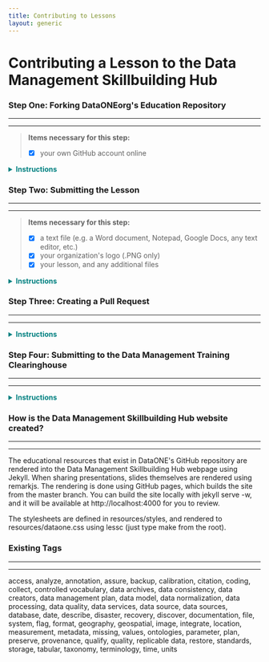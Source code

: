 ```yaml
---
title: Contributing to Lessons
layout: generic
---
```

# Contributing a Lesson to the Data Management Skillbuilding Hub

###  Step One: Forking DataONEorg's Education Repository    
---  
---
> **Items necessary for this step:**      
> - [x] your own GitHub account online     

<head>
<style> .indented { padding-left: 50pt; padding-right: 50pt; } </style>
</head>

<details>
<summary style="color:teal;"><B>Instructions</B></summary>
<br>

<B><img src="https://drive.google.com/uc?export=view&id=1IrXJwH3BoS_Zpb5MZi04YMjqeFHvQBTU" align="center" height="" width="5%" > Forking a repository</B><br>
To submit content to the Skillbuilding Hub, you need to first <B>create a fork</B> of DataONEorg's Education repository. This means you will be creating <B><i>your own private copy</i></B> of the Education repository and storing it in your <B><i>GitHub account online</i></B>. Here, <i><B>in your fork</B></i>, you can edit and upload content <B><i>without affecting the original</i></B>.The forking process will take a few minutes at most. Once you've perfected your changes, you will later <B>merge</B> the changes you have made back into the original repository.<br><br><br>

<B>1. Create an account online at <img src="https://drive.google.com/uc?export=view&id=1ovyl_eW1AhSYCqEsp8jsb0VsPebNT0EG" align="center" height="" width="1.5%" > <a href="https://github.com" target="_blank" junk="_">GitHub</a>, if you don't already have one.</B><br><br><br>

<B>2. To start the forking process, go to DataONEorg's <a href="https://github.com/DataONEorg/Education" target="_blank" junk="_">Education repository</a>.</B><br><br><br>

<B>3. In the right hand corner of DataONEorg's Education repository, click the "fork" button.</B>

<ul>
  <li>Make sure you are logged into your GitHub account before you press fork.</li>
</ul>

<img src="https://drive.google.com/uc?export=view&id=1KJ3kvkiB0WbixBEfN54GuGWhgLs-qYC6" align="center" height="" width="50%" class="indented"><br><br>

<B>4. The forking process is complete!</B> Check "your repositories" in your account to make sure the Education repository was successfully forked.<br><br>

<B>5. Download a PNG file of your organization's logo onto your computer</B>
<ul>
  <li>If you are associated with a university, company, or other organization you must include their logo along with your submission.</li>
  <li>Once you have downloaded the logo, make sure to name the .PNG after your organization</li>
  <li><B><i>For now the PNG will be saved on your desktop, but later we will upload it to a specific location in DataONE's GitHub repository</i></B></li>
</ul>

</details>

### <a name="lesson"></a>Step Two: Submitting the Lesson
---
---
> **Items necessary for this step:**     
> - [x]  a text file (e.g. a Word document, Notepad, Google Docs, any text editor, etc.)
> - [x]  your organization's logo (.PNG only)
> - [x] your lesson, and any additional files

<details>
<summary style="color:teal;"><B>Instructions</B></summary><br>

<B>Creating the "frontmatter" file</B><br>

For every lesson submitted to the Skillbuilding Hub, an additional file, named <B>index.md</B>, must be submitted with it. This document contains the metadata and formatting information for the lesson. This information is also called the <B><i>"frontmatter"</i></B>.<br><br>

<B>The following information is needed when submitting educational materials to the Data Management Skillbuilding Hub:</B><br><br>

<ul>
  <li><B>title:</B>The full title of your lesson</li>
  <li><B>author:</B> a list of authors that created the lesson</li>
  <li><B>organization:</B> name of organization that oversaw the creation of the lesson</li>
  <li><B>org_url:</B> website of the organization, organization logo will open this webpage when selected</li>
  <li><B>org_logo:</B> name of the organization’s logo file <i><B>(this must be a .png file).</B></i></li>
  <li><B>update:</B> the date this lesson was created</li>
  <li><B>layout:</B> is always <i><B>lesson_cover</B></i> for all lessons</li>
	<li><B>status:</B> is always <i><B>published</B></i></li>
  <li><B>tags:</B> a list of (short) keywords describing the content of the best practice text</li>
    <ul>
      <li> Click <a href="#tags">here</a> for a list of currently existing tags</li>
    </ul>
  <li><B>categories:</B> this must be listed as <i><B>["Teaching Module"]</B></i></li>
  <li><B>previous lesson:</B> The name of the previous lesson according to its numeric assignment. <a href="https://github.com/DataONEorg/Education/tree/master/_lessons/lessons" target="_blank" junk="_" >Click here to see the current list of lessons.</a></li>
  <li><B>next lesson:</B> The name of the following lesson according to its numeric assignment</li>
  <li><B>handout:</B> <i>[Optional]</i> If you have a handout to contribute, paste the exact name of the handout here as well as its extension</li>
  <li><B>powerpoint:</B> The exact name of your powerpoint followed by its extension</li>
  <li><B>exercise:</B> <i>[Optional] </i>If you have an exercise to contribute, paste the exact name of the exercise here as well as its extension</li>
</ul><br>

<b>2. Copy the following text block and paste it into your empty text file</b>    
<pre>
  <code>
  ---
  title:
  author:
  organization:
  org_url:
  org_logo:
  update:
  layout:
  status:
  tags:
  categories:
  prevlesson:
  nextlesson:
  handout:
  ppt:
  exercise:
  ---
  </code>
</pre>

<B>3. Fill out the appropriate information for each of the categories</B>

<ul>
<li>Here is an example that follows the proper formatting. <B><i>Note that spaces, indents, lines, and dashes are actually very important here, so be sure to follow the formatting of the example as closely as possible!</i></B></li>
</ul>

<pre>
  <code>
  ---
  title: "Why data management?"
  author: "DataONE Community Engagement & Outreach Working Group"
  organization: DataONE
  org_url: http://www.dataone.org
  org_logo: DataONE.png
  update: Sept. 20, 2016
  layout: lesson_cover
  status: published
  tags: ["Data Management", Plan]
  categories: ["Teaching Module" ]
  prevlesson: 02_datasharing
  nextlesson: 04_entry
  handout: L03_DataManagement_Handout.pdf
  ppt: L03_DataManagementPlanning.pptx
  exercise: L03_Exercise.pdf
  ---
  </code>
</pre>

Now your frontmatter information is completed. <B><i>Save your text file</i></B>, and we will copy and paste this text at a later step in the submission process.<br><br>


<B>4. Create a folder for your files in your fork of the Education repository on GitHub.</B><br><br>

With a lesson, you will have to submit multiple items. Consequently, you must first make a <B>folder</B> to contain everything!<br><br>

<ul>
  <li><B>The folder naming convention is as follows:</B> <i>(a number) _ (the name of your lesson)</i></li>
    <ul>
      <li>The number at the beginning should be the next one in the sequence according to the number of lessons that already exist in the repository. <a href="https://github.com/DataONEorg/Education/tree/master/_lessons/lessons" target="_blank" junk="_">Click here to see the current list of lessons.</a></li>
    </ul>
  <li><B>To create the folder</B>, go to <i>`(yourGitHubAccount)/Education/_lessons/lessons`</i> and click <B>"Create New File"</B></li>
  <ul>
    <li>Type the name of your folder followed by <B>a slash "/"</B>. The slash automatically creates a new folder.</li>
      <ul>
        <li>Now create a file called <B><i>"index.md"</i></B> within your folder. <i><B>This file is going to contain the frontmatter for your lesson.</B></i></li>
        </ul>
  </ul>
</ul>

<img src="https://drive.google.com/uc?export=view&id=1YUdOwtm0FK6z0WqFVjlHLYk_DhHAdfDa" align="center" height="" width="50%" class="indented"><br><br>  

<B>5. Copy the "frontmatter" saved in your text file from Step One and paste it here into the markdown (.md) file</B>
  <ul>
    <li><i>Be sure to include the three dashes at the beginning and end of the section</i></li>
  </ul><br>

<B>6. Add a brief summary of your lesson</B>
<ul>
  <li>After the <B><i>frontmatter</i></B> section, simply type out a brief explanation of what problem your lesson is addressing and what methods it proposes for solving it.</li>
</ul><br>

<B>7. Commit your Changes</B>
<ul>
  <li>Scroll to the bottom of your markdown document to commit your changes</li>
  <li><B><i>Committing</i></B> will save the markdown file to <B><i>your</i></B> fork of the Education repository</li>
</ul>
<img src="https://drive.google.com/uc?export=view&id=1J1MJUBcvpyMSRFGOKy8I2-JT2i6Vyb8v" align="center" height="" width="50%" class="indented"><br>

<B>7. Upload lesson files</B>
<ul>
  <li>If you are contributing files that are already created, simply click <B><i>"Upload Files"</i></B> in the upper right-hand corner, and drag and drop all the files you are submitting.</li>
  <li><B>Before</B> you drag and drop your items, <B>rename</B> them so that they follow the correct <B>file naming convention.</B></li>
  <li><B>Each submission type has its own file naming convention:</B></li>
    <ul>
      <li><B>Slideshow:</B> `(your lesson number)_(your lesson topic).(ext)`</li>
      <ul>
        <li><B>Example:</B> `01_management.pdf`</li>
      </ul>
      <li><B>Handout:</B> `L(your lesson number)_(your lesson topic)_Exercise.(ext)`</li>
      <ul>
        <li><B>Example:</B> `L02_DataSharing_Handout.pdf`</li>
      </ul>
      <li><B>Exercise:</B> `L(your lesson number)_Exercise.(ext)` </li>
      <ul>
        <li>Example: `L02_Exercise.pdf`</li>
      </ul>
      <li><B>Supplementary data:</B> `DataFiles_L(your lesson number).ext`</li>
      <ul>
        <li><B>Example:</B> `DataFiles_L04.zip`</li>
      </ul>
    </ul>

	<li>Alternatively, you can also <B><i>create a slideshow directly from within GitHub using Markdown</i></B>. Creating a Markdown powerpoint allows users to play the slideshow directly from their browser. <B>No downloading necessary!</B></li>
  <ul>
    <li>To do this, simply click <B><i>"Create New File"</i></B> in the upper right-hand corner, and name it <i><B>slides.md</B></i></li>
		  <li>Markdown is an <i>extremely lightweight, easy-to-read, easy-to-write, and easy-to-learn</i> language! <a href="https://github.com/saraneh/Education/blob/master/_lessons/lessons/00_markdown">HERE is a quick and straightforward resource on creating a lesson in Markdown.</a></li>
		  <li><i><B>Note that spaces, indents, lines, and dashes are actually very important here, so be sure to follow the formatting of the example as closely as possible!</B></i></li>
	  </ul>
	 </ul><br>

<B>8. Upload your organization's logo</B>
<ul>
  <li>Go to `(yourGitHubAccount)/Education/_lessons/lessons/logos` in your fork of the Education repository.</li>
  <li>Click on "Upload Files" and drag your logo here.</li>
  <li>Commit your change</li>
</ul>

</details>

### <a name= "pullrequest"></a>Step Three: Creating a Pull Request
---
---
<details>
<summary style="color:teal;"><B>Instructions</B></summary><br>

<B><i>Creating a pull request</i></B> means that you are requesting the original repository to <B>"pull"</B> or accept all the changes you just made.

<ul>
  <li><i>Do not complete this step until <B>all</B> of the materials necessary for your submission have already been uploaded to GitHub!</i></li>
</ul>

<img src="https://drive.google.com/uc?export=view&id=1LEJnnxkd2Ds8oOZPpbjUxQNqF3h1NjSl" align="center" height="" width="760" >
<img src="https://drive.google.com/uc?export=view&id=1lmQpXfFXSgGT7M4_mbz4U73E44KdNwqD" align="center" height="" width="760" ><br><br>

<B>That's it! You have completed all the steps.</B> Once someone has approved your pull request, you will be able to find your submission in DataONE's repository.
<br><br>

</details>

### Step Four: Submitting to the Data Management Training Clearinghouse
---
---
<details>
<summary style="color:teal"><B>Instructions</B></summary>

<B>The Data Management Training (DMT) Clearinghouse</B> is an online registry for learning resources regarding data management. In other words, listing your submission on the Clearinghouse is required because it increases the amount of people who discover and benefit from your submission.

<ul>
  <li>To submit to the Clearinghouse, you need:</li>
    <ol>
      <li>The <B>title</B> of your submission</li>
      <li>The <B>URL</B> for your submission</li>
        <ul>
          <li>Your URL does not actually exist yet until the DataONEorg branch has approved your submission.</li>
          <li>Once you have received an email that your submission has been merged with DataONEorg's repository, go to the <B><i>folder where your lesson</i></B> exists and use the folder address as the URL for submitting to the Clearinghouse.</li>
        </ul>
      </ol>
  </ul><br>

<img src="https://drive.google.com/uc?export=view&id=1Pvhh-cMX6ZbR3fuXSd4tGtB7_Ge9HQlL" align="center" height="" width="760" class="indented"><br><br>

<button style="font-size:150%;" onclick="window.location.href = 'https://dmtclearinghouse.esipfed.org/submit';">Submit to the Clearinghouse</button>

</details>

### How is the Data Management Skillbuilding Hub website created?
---
---
The educational resources that exist in DataONE's GitHub repository are rendered into the Data Management Skillbuilding Hub webpage using Jekyll. When sharing presentations, slides themselves are rendered using remarkjs. The rendering is done using GitHub pages, which builds the site from the master branch. You can build the site locally with jekyll serve -w, and it will be available at http://localhost:4000 for you to review.

The stylesheets are defined in resources/styles, and rendered to resources/dataone.css using lessc (just type make from the root).

### <a name="tags"></a>Existing Tags
---    
---
access, analyze, annotation, assure, backup, calibration, citation, coding, collect, controlled vocabulary, data archives, data consistency, data creators, data management plan, data model, data normalization, data processing, data quality, data services, data source, data sources, database, date, describe, disaster, recovery, discover, documentation, file, system, flag, format, geography, geospatial, image, integrate, location, measurement, metadata, missing, values, ontologies, parameter, plan, preserve, provenance, qualify, quality, replicable data, restore, standards, storage, tabular, taxonomy, terminology, time, units
